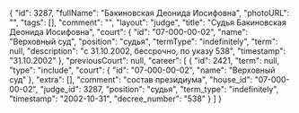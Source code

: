 {
    "id": 3287,
    "fullName": "Бакиновская Деонида Иосифовна",
    "photoURL": "",
    "tags": [],
    "comment": "",
    "layout": "judge",
    "title": "Судья Бакиновская Деонида Иосифовна",
    "court": {
        "id": "07-000-00-02",
        "name": "Верховный суд",
        "position": "судья",
        "termType": "indefinitely",
        "term": null,
        "description": "c 31.10.2002, бессрочно, по указу 538",
        "timestamp": "31.10.2002"
    },
    "previousCourt": null,
    "career": [
        {
            "id": 2421,
            "term": null,
            "type": "include",
            "court": {
                "id": "07-000-00-02",
                "name": "Верховный суд"
            },
            "extra": [],
            "comment": "состав президиума",
            "house_id": "07-000-00-02",
            "judge_id": 3287,
            "position": "судья",
            "term_type": "indefinitely",
            "timestamp": "2002-10-31",
            "decree_number": "538"
        }
    ]
}